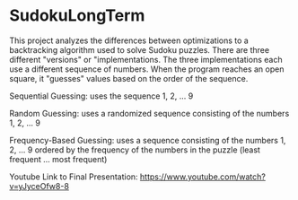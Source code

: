 # SudokuLongTerm
This project analyzes the differences between optimizations to a backtracking algorithm used to solve Sudoku puzzles. There are three different "versions" or "implementations. The three implementations each use a different sequence of numbers. When the program reaches an open square, it "guesses" values based on the order of the sequence.

Sequential Guessing: uses the sequence 1, 2, ... 9 

Random Guessing: uses a randomized sequence consisting of the numbers 1, 2, ... 9

Frequency-Based Guessing: uses a sequence consisting of the numbers 1, 2, ... 9 ordered by the frequency of the numbers in the puzzle (least frequent ... most frequent)

Youtube Link to Final Presentation: https://www.youtube.com/watch?v=yJyceOfw8-8